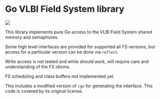 # Go VLBI Field System library
[![](https://godoc.org/github.com/nathany/looper?status.svg)](http://godoc.org/github.com/nvi-inc/fsgo)

This library implements pure Go access to the VLBI Field System shared memory and semaphores. 

Some high level interfaces are provided for supported all FS versions, but access for a particular version can be done via `reflect`. 

Write access is not tested and while should work, will require care and understanding of the FS idioms.

FS scheduling and class buffers not implemented yet.

This includes a modified version of `cgo` for generating the interface. This code is covered by its original license.
